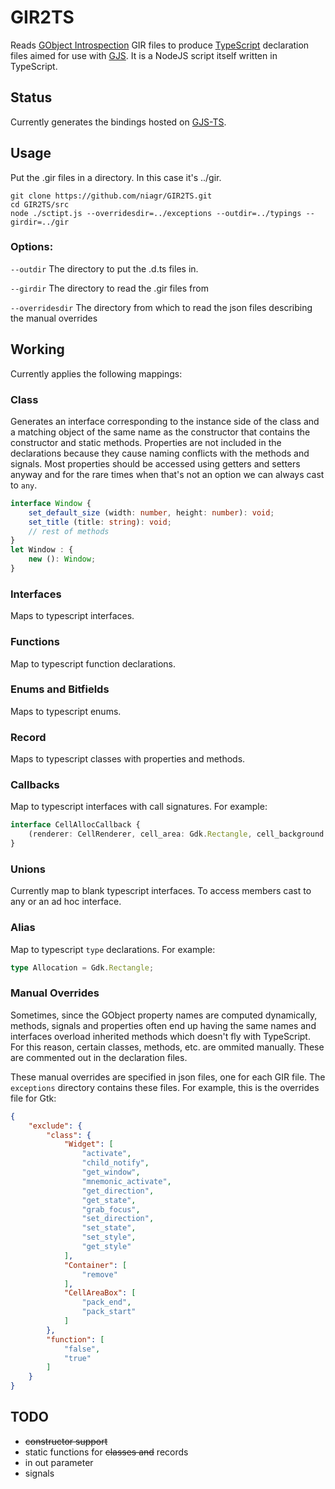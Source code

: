 # GIR2TS

Reads [GObject Introspection][GI site] GIR files to produce [TypeScript][TS] declaration files aimed for use with [GJS][GJS]. It is a NodeJS script itself written in TypeScript.

[GI site]: https://wiki.gnome.org/Projects/GObjectIntrospection
[TS]: http://www.typescriptlang.org/
[GJS]: https://wiki.gnome.org/Projects/Gjs

## Status
Currently generates the bindings hosted on [GJS-TS].

## Usage

Put the .gir files in a directory. In this case it's ../gir.

```
git clone https://github.com/niagr/GIR2TS.git
cd GIR2TS/src
node ./sctipt.js --overridesdir=../exceptions --outdir=../typings --girdir=../gir
```

### Options:
```--outdir```      The directory to put the .d.ts files in.

```--girdir```      The directory to read the .gir files from

```--overridesdir```  The directory from which to read the json files describing the manual overrides


## Working

Currently applies the following mappings:

### Class
Generates an interface corresponding to the instance side of the class and a matching object of the same name as the constructor that contains the constructor and static methods. Properties are not included in the declarations because they cause naming conflicts with the methods and signals. Most properties should be accessed using getters and setters anyway and for the rare times when that's not an option we can always cast to ```any```.
```typescript
interface Window {
    set_default_size (width: number, height: number): void;
    set_title (title: string): void;
    // rest of methods
}
let Window : {
    new (): Window;
}
```

### Interfaces
Maps to typescript interfaces.

### Functions
Map to typescript function declarations.

### Enums and Bitfields
Maps to typescript enums.

### Record
Maps to typescript classes with properties and methods.

### Callbacks
Map to typescript interfaces with call signatures. For example:
```typescript
interface CellAllocCallback {
	(renderer: CellRenderer, cell_area: Gdk.Rectangle, cell_background: Gdk.Rectangle, data: any) : boolean;
}
```

### Unions
Currently map to blank typescript interfaces. To access members cast to any or an ad hoc interface.

### Alias
Map to typescript ```type``` declarations. For example:
```typescript
type Allocation = Gdk.Rectangle;
```

### Manual Overrides
Sometimes, since the GObject property names are computed dynamically, methods, signals and properties often end up having the same names and interfaces overload inherited methods which doesn't fly with TypeScript. For this reason, certain classes, methods, etc. are ommited manually. These are commented out in the declaration files.

These manual overrides are specified in json files, one for each GIR file. The ```exceptions``` directory contains these files.
For example, this is the overrides file for Gtk:
```json
{
    "exclude": {
        "class": {
            "Widget": [
                "activate",
                "child_notify",
                "get_window",
                "mnemonic_activate",
                "get_direction",
                "get_state",
                "grab_focus",
                "set_direction",
                "set_state",
                "set_style",
                "get_style"
            ],
            "Container": [
                "remove"
            ],
            "CellAreaBox": [
                "pack_end",
                "pack_start"
            ]
        },
        "function": [
            "false",
            "true"
        ]
    }
}
```

[GJS-TS]: https://github.com/niagr/gjs-ts

## TODO
* <del>constructor support</del>
* static functions for <del>classes and</del> records
* in out parameter
* signals
